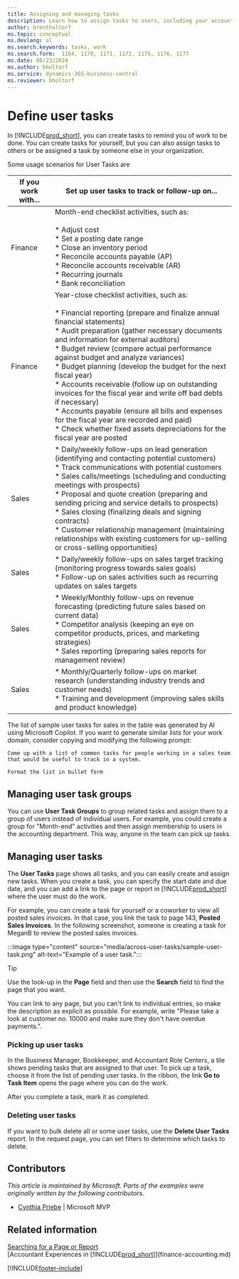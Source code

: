 ```yaml
---
title: Assigning and managing tasks
description: Learn how to assign tasks to users, including your accountant, and how to pick up and complete tasks.
author: brentholtorf
ms.topic: conceptual
ms.devlang: al
ms.search.keywords: tasks, work
ms.search.form:  1164, 1170, 1171, 1172, 1175, 1176, 1177
ms.date: 08/23/2024
ms.author: bholtorf
ms.service: dynamics-365-business-central
ms.reviewer: bholtorf
---
```

# Define user tasks

In [!INCLUDE[prod_short](includes/prod_short.md)], you can create tasks to remind you of work to be done. You can create tasks for yourself, but you can also assign tasks to others or be assigned a task by someone else in your organization.  

Some usage scenarios for User Tasks are 

| If you work with... | Set up user tasks to track or follow-up on... |
| ------------------- | ---------------------------- |
| Finance             | Month-end checklist activities, such as:<br><br>* Adjust cost<br>* Set a posting date range<br>* Close an inventory period<br>* Reconcile accounts payable (AP)<br>* Reconcile accounts receivable (AR)<br>* Recurring journals<br>* Bank reconciliation |
| Finance             | Year-close checklist activities, such as:<br><br>* Financial reporting (prepare and finalize annual financial statements)<br>* Audit preparation (gather necessary documents and information for external auditors)<br>* Budget review (compare actual performance against budget and analyze variances)<br>* Budget planning (develop the budget for the next fiscal year)<br>* Accounts receivable (follow up on outstanding invoices for the fiscal year and write off bad debts if necessary)<br>* Accounts payable (ensure all bills and expenses for the fiscal year are recorded and paid)<br>* Check whether fixed assets depreciations for the fiscal year are posted |
| Sales               | * Daily/weekly follow-ups on lead generation (identifying and contacting potential customers)<br>* Track communications with potential customers<br>* Sales calls/meetings (scheduling and conducting meetings with prospects)<br>* Proposal and quote creation (preparing and sending pricing and service details to prospects)<br>* Sales closing (finalizing deals and signing contracts)<br>* Customer relationship management (maintaining relationships with existing customers for up-selling or cross-selling opportunities)
| Sales               | * Daily/weekly follow-ups on sales target tracking (monitoring progress towards sales goals)<br>* Follow-up on sales activities such as recurring updates on sales targets |
| Sales               |* Weekly/Monthly follow-ups on revenue forecasting (predicting future sales based on current data)<br>* Competitor analysis (keeping an eye on competitor products, prices, and marketing strategies)<br>* Sales reporting (preparing sales reports for management review) |
| Sales               | * Monthly/Quarterly follow-ups on market research (understanding industry trends and customer needs)<br>* Training and development (improving sales skills and product knowledge) |

The list of sample user tasks for sales in the table was generated by AI using Microsoft Copilot. If you want to generate similar lists for your work domain, consider copying and modifying the following prompt:

```Copilot prompt
Come up with a list of common tasks for people working in a sales team that would be useful to track in a system. 

Format the list in bullet form
```

## Managing user task groups

You can use **User Task Groups** to group related tasks and assign them to a group of users instead of individual users. For example, you could create a group for "Month-end" activities and then assign membership to users in the accounting department. This way, anyone in the team can pick up tasks.

## Managing user tasks

The **User Tasks** page shows all tasks, and you can easily create and assign new tasks. When you create a task, you can specify the start date and due date, and you can add a link to the page or report in [!INCLUDE[prod_short](includes/prod_short.md)] where the user must do the work.  

For example, you can create a task for yourself or a coworker to view all posted sales invoices. In that case, you link the task to page 143, **Posted Sales Invoices**. In the following screenshot, someone is creating a task for MeganB to review the posted sales invoices.  

:::image type="content" source="media/across-user-tasks/sample-user-task.png" alt-text="Example of a user task.":::

> [!TIP]  
> Use the look-up in the **Page** field and then use the **Search** field to find the page that you want.  
>
> You can link to any page, but you can't link to individual entries, so make the description as explicit as possible. For example, write "Please take a look at customer no. 10000 and make sure they don't have overdue payments.".

### Picking up user tasks

In the Business Manager, Bookkeeper, and Accountant Role Centers, a tile shows pending tasks that are assigned to that user. To pick up a task, choose it from the list of pending user tasks. In the ribbon, the link **Go to Task Item** opens the page where you can do the work.  

After you complete a task, mark it as completed.  

### Deleting user tasks

If you want to bulk delete all or some user tasks, use the **Delete User Tasks** report. In the request page, you can set filters to determine which tasks to delete.  

## Contributors

*This article is maintained by Microsoft. Parts of the examples were originally written by the following contributors.*

* [Cynthia Priebe](https://www.linkedin.com/in/cynthia-priebe-dcp/) | Microsoft MVP

## Related information

[Searching for a Page or Report](ui-search.md)  
[Accountant Experiences in [!INCLUDE[prod_short](includes/prod_short.md)]](finance-accounting.md)  


[!INCLUDE[footer-include](includes/footer-banner.md)]